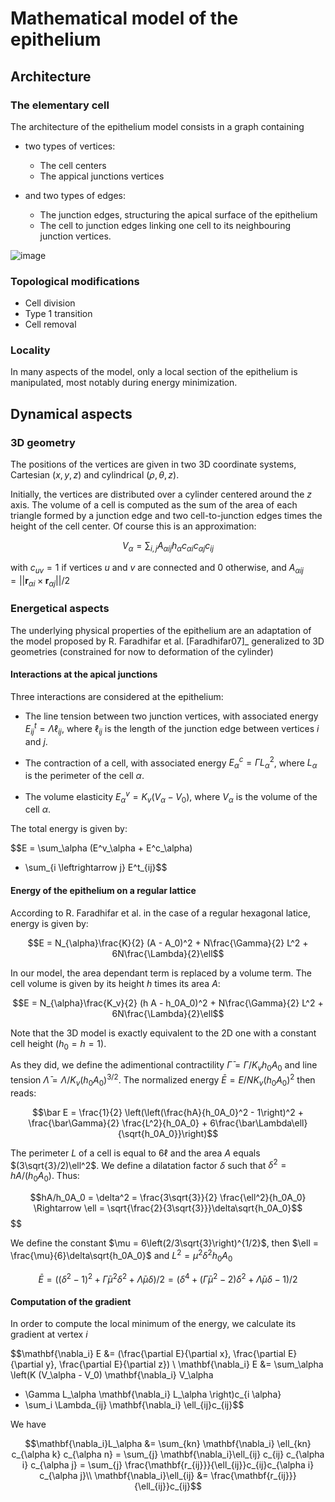 Mathematical model of the epithelium
====================================

Architecture
------------

### The elementary cell

The architecture of the epithelium model consists in a graph containing

-   two types of vertices:

    -   The cell centers
    -   The appical junctions vertices

-   and two types of edges:

    -   The junction edges, structuring the apical surface of the
    	epithelium
    -   The cell to junction edges linking one cell to its
         neighbouring junction vertices.
    
    
  ![image](imgs/one_cell.*)
    
### Topological modifications

-   Cell division
-   Type 1 transition
-   Cell removal

### Locality

In many aspects of the model, only a local section of the epithelium is
manipulated, most notably during energy minimization.

Dynamical aspects
-----------------

### 3D geometry

The positions of the vertices are given in two 3D coordinate systems,
Cartesian $(x, y, z)$ and cylindrical $(\rho, \theta, z)$.

Initially, the vertices are distributed over a cylinder centered around
the $z$ axis. The volume of a cell is computed as the sum of the area of
each triangle formed by a junction edge and two cell-to-junction edges
times the height of the cell center. Of course this is an approximation:

$$V_\alpha = \sum_{i,j} A_{\alpha ij} 
   h_\alpha c_{\alpha i} c_{\alpha j} c_{ij}$$

with $c_{uv} = 1$ if vertices $u$ and $v$ are connected and $0$
otherwise, and
$A_{\alpha ij} = ||\mathbf{r}_{\alpha i} \times \mathbf{ r}_{\alpha j} || / 2$

### Energetical aspects

The underlying physical properties of the epithelium are an adaptation
of the model proposed by R. Faradhifar et al. [Faradhifar07]_
generalized to 3D geometries (constrained for now to deformation of the
cylinder)

#### Interactions at the apical junctions

Three interactions are considered at the epithelium:

-   The line tension between two junction vertices, with associated
    energy $E^t_{ij} = \Lambda \ell_{ij}$, where $\ell_{ij}$ is the
    length of the junction edge between vertices $i$ and $j$.

-   The contraction of a cell, with associated energy
    $E^c_\alpha = \Gamma L_\alpha^2$, where $L_\alpha$ is the perimeter
    of the cell $\alpha$.

-   The volume elasticity $E^v_\alpha = K_v (V_\alpha - V_0)$, where
    $V_\alpha$ is the volume of the cell $\alpha$.

The total energy is given by:

$$E = \sum_\alpha (E^v_\alpha + E^c_\alpha) 
+ \sum_{i \leftrightarrow j} E^t_{ij}$$

#### Energy of the epithelium on a regular lattice

According to R. Faradhifar et al. in the case of a regular hexagonal
latice, energy is given by:

$$E = N_{\alpha}\frac{K}{2} (A - A_0)^2 + N\frac{\Gamma}{2} L^2 +
6N\frac{\Lambda}{2}\ell$$

In our model, the area dependant term is replaced by a volume term. The
cell volume is given by its height $h$ times its area $A$:

$$E = N_{\alpha}\frac{K_v}{2} (h A - h_0A_0)^2 + N\frac{\Gamma}{2}
L^2 + 6N\frac{\Lambda}{2}\ell$$

Note that the 3D model is exactly equivalent to the 2D one with a
constant cell height $(h_0 = h = 1)$.

As they did, we define the adimentional contractility
$\bar\Gamma = \Gamma/K_vh_0A_0$ and line tension
$\bar\Lambda = \Lambda /K_v(h_0A_0)^{3/2}$. The normalized energy
$\bar E = E/NK_v(h_0A_0)^2$ then reads:

$$\bar E = \frac{1}{2} \left(\left(\frac{hA}{h_0A_0}^2 - 1\right)^2 + \frac{\bar\Gamma}{2} \frac{L^2}{h_0A_0} + 6\frac{\bar\Lambda\ell}{\sqrt{h_0A_0}}\right)$$

The perimeter $L$ of a cell is equal to $6\ell$ and the area $A$ equals
$(3\sqrt{3}/2)\ell^2$. We define a dilatation factor $\delta$ such that
$\delta^2 = hA/(h_0A_0)$. Thus:

$$hA/h_0A_0 = \delta^2 = \frac{3\sqrt{3}}{2} \frac{\ell^2}{h_0A_0}
\Rightarrow  \ell = \sqrt{\frac{2}{3\sqrt{3}}}\delta\sqrt{h_0A_0}$$$$

We define the constant $\mu = 6\left(2/3\sqrt{3}\right)^{1/2}$, then
$\ell = \frac{\mu}{6}\delta\sqrt{h_0A_0}$ and $L^2 =
\mu^2 \delta^2 h_0A_0$

$$\bar E = ((\delta^2 -1)^2 + \bar\Gamma\mu^2\delta^2 + \bar\Lambda\mu\delta) / 2 =  (\delta^4 + (\bar\Gamma\mu^2 - 2)\delta^2 + \bar\Lambda\mu\delta - 1)/2$$

#### Computation of the gradient

In order to compute the local minimum of the energy, we calculate its
gradient at vertex $i$

$$\mathbf{\nabla_i} E &= (\frac{\partial E}{\partial x},
                  \frac{\partial E}{\partial y},
                  \frac{\partial E}{\partial z}) \\
\mathbf{\nabla_i} E &= \sum_\alpha \left(K (V_\alpha - V_0) 
\mathbf{\nabla_i} V_\alpha  
+ \Gamma L_\alpha \mathbf{\nabla_i} L_\alpha  \right)c_{i \alpha}  
+ \sum_i \Lambda_{ij} \mathbf{\nabla_i} \ell_{ij}c_{ij}$$

We have

$$\mathbf{\nabla_i}L_\alpha &= \sum_{kn} \mathbf{\nabla_i} \ell_{kn} c_{\alpha k} c_{\alpha n}
= \sum_{j} \mathbf{\nabla_i}\ell_{ij} c_{ij} c_{\alpha i} c_{\alpha j}
= \sum_{j} \frac{\mathbf{r_{ij}}}{\ell_{ij}}c_{ij}c_{\alpha i} c_{\alpha j}\\
\mathbf{\nabla_i}\ell_{ij} &=  \frac{\mathbf{r_{ij}}}{\ell_{ij}}c_{ij}$$
